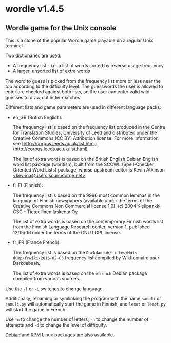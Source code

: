 # wordle v1.4.5
## Wordle game for the Unix console

This is a clone of the popular Wordle game playable on a regular Unix terminal

Two dictionaries are used:

  - A frequency list - i.e. a list of words sorted by reverse usage frequency
  - A larger, unsorted list of extra words

The word to guess is picked from the frequency list more or less near the top according to the difficulty level. The guesswords the user is allowed to enter are checked against both lists, so the user can enter valid wild guesses to draw out letter matches.

Different lists and game parameters are used in different language packs:

  * en_GB (British English):

    The frequency list is based on the frequency list produced in the Centre for Translation Studies, University of Leed and distributed under the Creative Commons (CC BY) Attribution license. For more information see [http://corpus.leeds.ac.uk/list.html](http://corpus.leeds.ac.uk/list.html)

    The list of extra words is based on the British English Debian English word list package (wbritish), built from the SCOWL (Spell-Checker Oriented Word Lists) package, whose upstream editor is Kevin Atkinson [<kev‐ina@users.sourceforge.net>](mailto:<kev‐ina@users.sourceforge.net>).

  * fi_FI (Finnish):

    The frequency list is based on the 9996 most common lemmas in the language of Finnish newspapers (available under the terms of the Creative Commons
    Non Commercial license 1.0). (c) 2004 Kielipankki, CSC - Tieteellinen laskenta Oy

    The list of extra words is based on the contemporary Finnish words list from the Finnish Language Research center, version 1, published 12/15/06 under the terms of the GNU LGPL license.

  * fr_FR (France French):

    The frequency list is based on the ```Darkdadaah/Listes/Mots``` ```dump/frwiki/2016-02-03``` frequency list compiled by Wiktionnaire user Darkdabaah.

    The list of extra words is based on the ```wfrench``` Debian package compiled from various sources.



Use the ```-l``` or ```-L``` switches to change language.

Additionally, renaming or symlinking the program with the name ```sanuli``` or ```sanuli.py``` will automatically start the game in Finnish, and ```lemot``` or ```lemot.py``` will start the game in French.

Use ```-n``` to change the number of letters, ```-a``` to change the number of attempts and ```-d``` to change the level of difficulty.



[Debian](https://github.com/Giraut/ppa) and [RPM](https://github.com/Giraut/rpm) Linux packages are also available.
